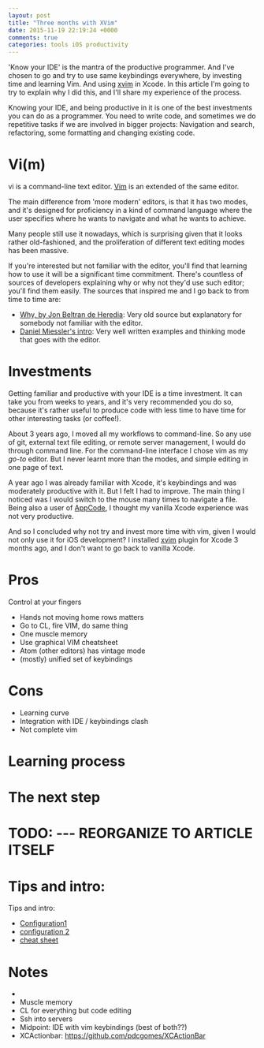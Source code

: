 ```yaml
---
layout: post
title: "Three months with XVim"
date: 2015-11-19 22:19:24 +0000
comments: true
categories: tools iOS productivity
---
```


'Know your IDE' is the mantra of the productive programmer. And I've chosen to go and try to use same keybindings everywhere, by investing time and learning Vim. And using [xvim][xvim] in Xcode. In this article I'm going to try to explain why I did this, and I'll share my experience of the process.

<!-- more -->

Knowing your IDE, and being productive in it is one of the best investments you can do as a programmer. You need to write code, and sometimes we do repetitive tasks if we are involved in bigger projects: Navigation and search, refactoring, some formatting and changing existing code. 

# Vi(m)

vi is a command-line text editor. [Vim][vim] is an extended  of the same editor.

The main difference from 'more modern' editors, is that it has two modes, and it's designed for proficiency in a kind of command language where the user specifies where he wants to navigate and what he wants to achieve.

Many people still use it nowadays, which is surprising given that it looks rather old-fashioned, and the proliferation of different text editing modes has been massive.

If you're interested but not familiar with the editor, you'll find that learning how to use it will be a significant time commitment. There's countless of sources of developers explaining why or why not they'd use such editor; you'll find them easily. The sources that inspired me and I go back to from time to time are:

- [Why, by Jon Beltran de Heredia][tip1]: Very old source but explanatory for somebody not familiar with the editor.
- [Daniel Miessler's intro][tip2]: Very well written examples and thinking mode that goes with the editor.

# Investments

Getting familiar and productive with your IDE is a time investment. It can take you from weeks to years, and it's very recommended you do so, because it's rather useful to produce code with less time to have time for other interesting tasks (or coffee!).

About 3 years ago, I moved all my workflows to command-line. So any use of git, external text file editing, or remote server management, I would do through command line. For the command-line interface I chose vim as my *go-to* editor. But I never learnt more than the modes, and simple editing in one page of text.

A year ago I was already familiar with Xcode, it's keybindings and was moderately productive with it. But I felt I had to improve. The main thing I noticed was I would switch to the mouse many times to navigate a file. Being also a user of [AppCode][appcode], I thought my vanilla Xcode experience was not very productive.

And so I concluded why not try and invest more time with vim, given I would not only use it for iOS development? I installed [xvim][xvim] plugin for Xcode 3 months ago, and I don't want to go back to vanilla Xcode.

# Pros
Control at your fingers
- Hands not moving home rows matters
- Go to CL, fire VIM, do same thing
- One muscle memory
- Use graphical VIM cheatsheet
- Atom (other editors) has vintage mode
- (mostly) unified set of keybindings

# Cons
- Learning curve
- Integration with IDE / keybindings clash
- Not complete vim

# Learning process

# The next step




# TODO: --- REORGANIZE TO ARTICLE ITSELF
# Tips and intro:
Tips and intro:
- [Configuration1][tip3]
- [configuration 2][tip4]
- [cheat sheet][cheat-sheet]

# Notes

- 
- Muscle memory
- CL for everything but code editing
- Ssh into servers
- Midpoint: IDE with vim keybindings (best of both??)
- XCActionbar: https://github.com/pdcgomes/XCActionBar

[vim]: https://en.wikipedia.org/wiki/Vim_(text_editor)
[xvim]: https://github.com/XVimProject/XVim
[tip1]: http://www.viemu.com/a-why-vi-vim.html
[tip2]: https://danielmiessler.com/study/vim/
[tip3]: http://nvie.com/posts/how-i-boosted-my-vim/ 
[tip4]: http://mislav.net/2011/12/vim-revisited/
[cheat-sheet]: http://www.viemu.com/a_vi_vim_graphical_cheat_sheet_tutorial.html
[atom]: http://atom.io
[appcode]: https://www.jetbrains.com/objc/
